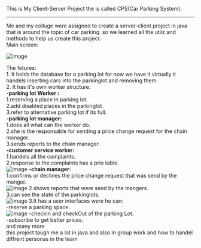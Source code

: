 This is My Client-Server Project the is called CPS(Car Parking System).<br />
********

Me and my colluge were assigned to create a server-client project in java that is around the topic of car parking.
so we learned all the utilz and methods to help us create this project.<br />
Main screen:

![image](https://user-images.githubusercontent.com/103119019/224544264-b8e4398b-6719-486d-ae5d-7db8c9872305.png)

The fetures:<br />
      1. It holds the database for a parking lot for now we have it virtually it handels inserting cars into the parkinglot and removing them.<br />
      2. It has it's own worker structure:<br />
            <b>-parking lot Worker :</b><br />
                1.reserving a place in parking lot.<br />
                2.add disabled places in the parkinglot.<br />
                3.refer to alternative parking lot if its full.<br />
            <b>-parking lot manager:</b><br />
                1.does all what can the worker do.<br />
                2.she is the responsable for sending a price change request for the chain manager.<br />
                3.sends reports to the chain manager.<br />
            <b>-customer service worker:</b><br />
                1.handels all the complaints.<br />
                2.response to the complaints has a prio table.<br />
                ![image](https://user-images.githubusercontent.com/103119019/224544557-e0fe746a-d04f-463b-889e-a555c0b8fc02.png)
            <b>-chain manager:</b><br />
                1.confirms or declines the price change request that was send by the manger.<br />
                ![image](https://user-images.githubusercontent.com/103119019/224544528-47d8bc15-9ff9-4099-a7a7-25b0a1b6cd41.png)
                2.shows reports that were send by the mangers.<br />
                3.can see the state of the parkinglots.<br />
                ![image](https://user-images.githubusercontent.com/103119019/224544513-b85ee0be-5c67-42ab-809d-6bb2f1daf25d.png)
    3.It has a user interfaces were he can:<br />
          -reserve a parking space.<br />
          ![image](https://user-images.githubusercontent.com/103119019/224544621-a30f404d-a60b-4ee0-a285-1d0ad4c09611.png)
          -checkIn and checkOut of the parking Lot.<br />
          -subscribe to get better prices.<br />
          and many more <br />
this project taugh me a lot in java and also in group work and how to handel diffrent personas in the team<br />
             
            
